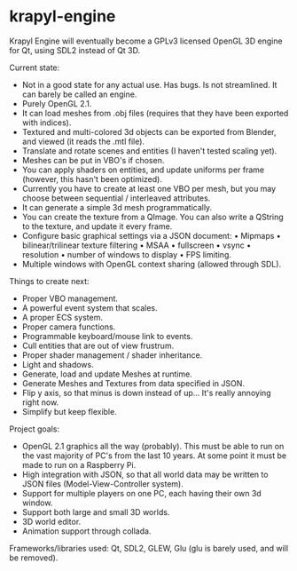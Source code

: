 # krapyl-engine
Krapyl Engine will eventually become a GPLv3 licensed OpenGL 3D engine for Qt, using SDL2 instead of Qt 3D.

Current state:

- Not in a good state for any actual use. Has bugs. Is not streamlined. It can barely be called an engine.
- Purely OpenGL 2.1.
- It can load meshes from .obj files (requires that they have been exported with indices).
- Textured and multi-colored 3d objects can be exported from Blender, and viewed (it reads the .mtl file).
- Translate and rotate scenes and entities (I haven't tested scaling yet).
- Meshes can be put in VBO's if chosen.
- You can apply shaders on entities, and update uniforms per frame (however, this hasn't been optimized).
- Currently you have to create at least one VBO per mesh, but you may choose between sequential / interleaved attributes.
- It can generate a simple 3d mesh programmatically.
- You can create the texture from a QImage. You can also write a QString to the texture, and update it every frame.
- Configure basic graphical settings via a JSON document:
• Mipmaps • bilinear/trilinear texture filtering • MSAA • fullscreen • vsync • resolution • number of windows to display • FPS limiting.
- Multiple windows with OpenGL context sharing (allowed through SDL).

Things to create next:
- Proper VBO management.
- A powerful event system that scales.
- A proper ECS system.
- Proper camera functions.
- Programmable keyboard/mouse link to events.
- Cull entities that are out of view frustrum.
- Proper shader management / shader inheritance.
- Light and shadows.
- Generate, load and update Meshes at runtime. 
- Generate Meshes and Textures from data specified in JSON.
- Flip y axis, so that minus is down instead of up... It's really annoying right now.
- Simplify but keep flexible.

Project goals:
- OpenGL 2.1 graphics all the way (probably). This must be able to run on the vast majority of PC's from the last 10 years. At some point it must be made to run on a Raspberry Pi.
- High integration with JSON, so that all world data may be written to JSON files (Model-View-Controller system).
- Support for multiple players on one PC, each having their own 3d window.
- Support both large and small 3D worlds.
- 3D world editor.
- Animation support through collada.

Frameworks/libraries used: Qt, SDL2, GLEW, Glu (glu is barely used, and will be removed).
